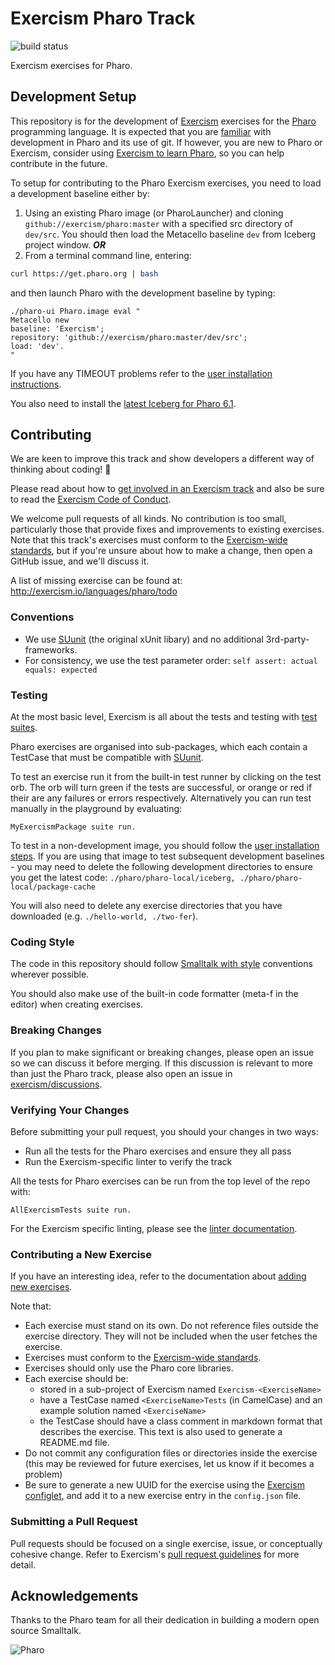 # Exercism Pharo Track

![build status](https://travis-ci.org/exercism/pharo.svg?branch=master)

Exercism exercises for Pharo.

## Development Setup

This repository is for the development of [Exercism](http://exercism.io) exercises for the [Pharo](http://pharo.org) programming language. It is expected that you are [familiar](./docs/RESOURCES.md) with development in Pharo and its use of git. If however, you are new to Pharo or Exercism, consider using [Exercism to learn Pharo](./docs/INSTALLATION.md), so you can help contribute in the future.

 
To setup for contributing to the Pharo Exercism exercises, you need to load a development baseline either by:

1. Using an existing Pharo image (or PharoLauncher) and cloning `github://exercism/pharo:master` with a specified src directory of `dev/src`. You should then load the Metacello baseline `dev` from Iceberg project window.
***OR***
1. From a terminal command line, entering:

  ```bash
  curl https://get.pharo.org | bash
  ```

  and then launch Pharo with the development baseline by typing:

  ```smalltalk
./pharo-ui Pharo.image eval "
Metacello new 
 baseline: 'Exercism'; 
 repository: 'github://exercism/pharo:master/dev/src';
 load: 'dev'.
"
```

If you have any TIMEOUT problems refer to the [user installation instructions](./docs/INSTALLATION.md).

You also need to install the [latest Iceberg for Pharo 6.1](https://github.com/pharo-vcs/iceberg#update-iceberg).

## Contributing

We are keen to improve this track and show developers a different way of thinking about coding! :tada:

Please read about how to [get involved in an Exercism track](https://github.com/exercism/docs/tree/master/contributing-to-language-tracks) and also be sure to read the [Exercism Code of Conduct](https://exercism.io/code-of-conduct).

We welcome pull requests of all kinds. No contribution is too small, particularly those that provide fixes and improvements to existing exercises. Note that this track's exercises must conform to the [Exercism-wide standards](https://github.com/exercism/docs/tree/master/language-tracks/exercises), but if you're unsure about how to make a change, then open a GitHub issue, and we'll discuss it.


A list of missing exercise can be found at: http://exercism.io/languages/pharo/todo


### Conventions

- We use [SUunit](https://en.wikipedia.org/wiki/SUnit) (the original xUnit libary) and no additional 3rd-party-frameworks.
- For consistency, we use the test parameter order: `self assert: actual equals: expected` 


### Testing

At the most basic level, Exercism is all about the tests and testing with [test suites](https://github.com/exercism/docs/blob/master/language-tracks/exercises/anatomy/test-suites.md).

Pharo exercises are organised into sub-packages, which each contain a TestCase that must be compatible with [SUunit](https://en.wikipedia.org/wiki/SUnit).

To test an exercise run it from the built-in test runner by clicking on the test orb. The orb will turn green if the tests are successful, or orange or red if their are any failures or errors respectively. Alternatively you can run test manually in the playground by evaluating:

```
MyExercismPackage suite run.
```

To test in a non-development image, you should follow the [user installation steps](./docs/INSTALLATION.md). If you 
are using that image to test subsequent development baselines - you may need to delete the following development directories to
ensure you get the latest code: 
`./pharo/pharo-local/iceberg, ./pharo/pharo-local/package-cache`

You will also need to delete any exercise directories that you have downloaded (e.g. `./hello-world, ./two-fer`).

### Coding Style

The code in this repository should follow [Smalltalk with style](http://sdmeta.gforge.inria.fr/FreeBooks/WithStyle/SmalltalkWithStyle.pdf) conventions wherever possible.

You should also make use of the built-in code formatter (meta-f in the editor) when creating exercises.

### Breaking Changes

If you plan to make significant or breaking changes, please open an issue so we can discuss it before merging. If this discussion is relevant to more than just the Pharo track, please also open an issue in [exercism/discussions](https://github.com/exercism/discussions/issues).

### Verifying Your Changes

Before submitting your pull request, you should your changes in two ways:

* Run all the tests for the Pharo exercises and ensure they all pass
* Run the Exercism-specific linter to verify the track

All the tests for Pharo exercises can be run from the top level of the repo with:

```smalltalk
AllExercismTests suite run.
```

For the Exercism specific linting, please see the [linter documentation](https://github.com/exercism/docs/blob/master/language-tracks/configuration/linting.md).

### Contributing a New Exercise

If you have an interesting idea, refer to the documentation about [adding new exercises](https://github.com/exercism/docs/blob/master/you-can-help/make-up-new-exercises.md).

Note that:

- Each exercise must stand on its own. Do not reference files outside the exercise directory. They will not be included when the user fetches the exercise.
- Exercises must conform to the [Exercism-wide standards](https://github.com/exercism/docs/tree/master/language-tracks/exercises).
- Exercises should only use the Pharo core libraries.
- Each exercise should be:
  - stored in a sub-project of Exercism named `Exercism-<ExerciseName>`
  - have a TestCase named `<ExerciseName>Tests` (in CamelCase) and an example solution named `<ExerciseName>`
  - the TestCase should have a class comment in markdown format that describes the exercise. This text is also used to generate a README.md file.
- Do not commit any configuration files or directories inside the exercise (this may be reviewed for future exercises, let us know if it becomes a problem)
- Be sure to generate a new UUID for the exercise using the [Exercism configlet](https://github.com/exercism/configlet), and add it to a new exercise entry in the `config.json` file.

### Submitting a Pull Request

Pull requests should be focused on a single exercise, issue, or conceptually cohesive change. Refer to Exercism's [pull request guidelines](https://github.com/exercism/docs/blob/master/contributing/pull-request-guidelines.md) for more detail.


## Acknowledgements

Thanks to the Pharo team for all their dedication in building a modern open source Smalltalk.

![Pharo](http://pharo.org/web/files/pharo.png)
